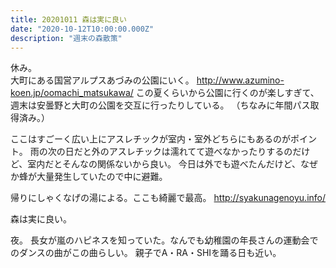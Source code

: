 ```yaml
---
title: 20201011 森は実に良い
date: "2020-10-12T10:00:00.000Z"
description: "週末の森散策"
---
```

休み。  
大町にある国営アルプスあづみの公園にいく。
http://www.azumino-koen.jp/oomachi_matsukawa/
この夏くらいから公園に行くのが楽しすぎて、週末は安曇野と大町の公園を交互に行ったりしている。
（ちなみに年間パス取得済み。）

ここはすごーく広い上にアスレチックが室内・室外どちらにもあるのがポイント。
雨の次の日だと外のアスレチックは濡れてて遊べなかったりするのだけど、室内だとそんなの関係ないから良い。
今日は外でも遊べたんだけど、なぜか蜂が大量発生していたので中に避難。

帰りにしゃくなげの湯による。ここも綺麗で最高。
http://syakunagenoyu.info/

森は実に良い。

夜。
長女が嵐のハピネスを知っていた。なんでも幼稚園の年長さんの運動会でのダンスの曲がこの曲らしい。
親子でA・RA・SHIを踊る日も近い。